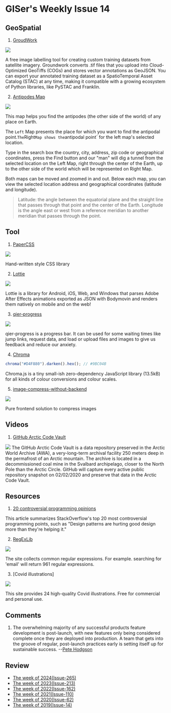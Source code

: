 # GISer's Weekly Issue 14

## GeoSpatial

1. [GroudWork](https://groundwork.azavea.com/)

![](https://groundwork.azavea.com/assets/img/groundwork-hero-viz.png)

A free image labelling tool for creating custom training datasets from satellite imagery. Groundwork converts .tif files that you upload into Cloud-Optimized GeoTiffs (COGs) and stores vector annotations as GeoJSON. You can export your annotated training dataset as a SpatioTemporal Asset Catalog (STAC) at any time, making it compatible with a growing ecosystem of Python libraries, like PySTAC and Franklin.

2. [Antipodes Map](https://www.antipodesmap.com/)

![](https://camo.githubusercontent.com/4d571070e9510235bb64fefb82810c74ea605edf1934072f5c7180f516503ca2/68747470733a2f2f7777772e77616e67626173652e636f6d2f626c6f67696d672f61737365742f3230323031322f6267323032303132303530362e6a7067)

This map helps you find the antipodes (the other side of the world) of any place on Earth.

The `Left` Map presents the place for which you want to find the antipodal point.`The`Right`Map shows the`antipodal point` for the left map's selected location.

Type in the search box the country, city, address, zip code or geographical coordinates, press the Find button and our "man" will dig a tunnel from the selected location on the Left Map, right through the center of the Earth, up to the other side of the world which will be represented on Right Map.

Both maps can be moved and zoomed in and out. Below each map, you can view the selected location address and geographical coordinates (latitude and longitude).

> Latitude: the angle between the equatorial plane and the straight line that passes through that point and the center of the Earth.
> Longitude is the angle east or west from a reference meridian to another meridian that passes through the point.

## Tool

1. [PaperCSS](https://github.com/papercss/papercss)

![](https://speckyboy.com/wp-content/uploads/2017/12/weekly-news-for-designers-nov-05-11.jpg)

Hand-written style CSS library

2. [Lottie](https://github.com/airbnb/lottie)

![](https://airbnb.io/lottie/images/Introduction_00_sm.gif)

Lottie is a library for Android, iOS, Web, and Windows that parses Adobe After Effects animations exported as JSON with Bodymovin and renders them natively on mobile and on the web!

3. [qier-progress](https://github.com/vortesnail/qier-progress)

![](https://img.hellogithub.com/hellogithub/47/img/qier-progress.gif)

qier-progress is a progress bar. It can be used for some waiting times like jump links, request data, and load or upload files and images to give us feedback and reduce our anxiety.

4. [Chroma](https://github.com/gka/chroma.js)

```js
chroma("#D4F880").darken().hex(); // #9BC04B
```

Chroma.js is a tiny small-ish zero-dependency JavaScript library (13.5kB) for all kinds of colour conversions and colour scales.

5. [image-compress-without-backend](https://github.com/zerosoul/image-compress-without-backend)

![](https://github.com/zerosoul/image-compress-without-backend/raw/master/demo.pc.png)

Pure frontend solution to compress images

## Videos

1. [GitHub Arctic Code Vault](https://www.youtube.com/watch?v=fzI9FNjXQ0o&t=147s)

![](https://i.ytimg.com/vi/fzI9FNjXQ0o/maxresdefault.jpg)
The GitHub Arctic Code Vault is a data repository preserved in the Arctic World Archive (AWA), a very-long-term archival facility 250 meters deep in the permafrost of an Arctic mountain. The archive is located in a decommissioned coal mine in the Svalbard archipelago, closer to the North Pole than the Arctic Circle. GitHub will capture every active public repository snapshot on 02/02/2020 and preserve that data in the Arctic Code Vault.

## Resources

1. [20 controversial programming opinions](https://programmers.blogoverflow.com/2012/08/20-controversial-programming-opinions/)

This article summarizes StackOverflow's top 20 most controversial programming points, such as "Design patterns are hurting good design more than they're helping it."

2. [RegExLib](https://regexlib.com/)

![](https://camo.githubusercontent.com/8234c65a892291230fe22a60120d40b74e9a38743bd435639d71618ebb6d1cc4/68747470733a2f2f7777772e77616e67626173652e636f6d2f626c6f67696d672f61737365742f3230323031322f6267323032303132303130372e6a7067)

The site collects common regular expressions. For example. searching for 'email' will return 961 regular expressions.

3. [Covid illustrations]

![](https://uploads-ssl.webflow.com/5e3ce2ec7f6e53c045fe7cfa/5fc50cc9b90c661c26ffbb17_Work%20at%20home-01.svg)

This site provides 24 high-quality Covid illustrations. Free for commercial and personal use.

## Comments

1. The overwhelming majority of any successful products feature development is post-launch, with new features only being considered complete once they are deployed into production. A team that gets into the groove of regular, post-launch practices early is setting itself up for sustainable success.
   --[Pete Hodgson](https://blog.thepete.net/blog/2019/10/04/hello-production/)

## Review

- [The week of 2024(Issue-265)](../2024/issue-265.md)
- [The week of 2023(Issue-213)](../2023/issue-213.md)
- [The week of 2022(Issue-162)](../2022/issue-162.md)
- [The week of 2021(Issue-110)](../2021/issue-110.md)
- [The week of 2020(Issue-62)](../2020/issue-62.md)
- [The week of 2019(Issue-14)](../2019/issue-14.md)
